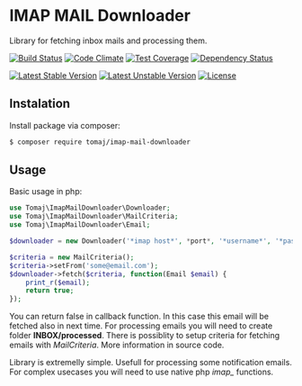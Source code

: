 IMAP MAIL Downloader
====================

Library for fetching inbox mails and processing them.

[![Build Status](https://secure.travis-ci.org/tomaj/imap-mail-downloader.png)](http://travis-ci.org/tomaj/imap-mail-downloader)
[![Code Climate](https://codeclimate.com/github/tomaj/imap-mail-downloader/badges/gpa.svg)](https://codeclimate.com/github/tomaj/imap-mail-downloader)
[![Test Coverage](https://codeclimate.com/github/tomaj/imap-mail-downloader/badges/coverage.svg)](https://codeclimate.com/github/tomaj/imap-mail-downloader/coverage)
[![Dependency Status](https://www.versioneye.com/user/projects/54c400a90a18c30671000006/badge.svg?style=flat)](https://www.versioneye.com/user/projects/54c400a90a18c30671000006)

[![Latest Stable Version](https://poser.pugx.org/tomaj/imap-mail-downloader/v/stable.svg)](https://packagist.org/packages/tomaj/imap-mail-downloader)
[![Latest Unstable Version](https://poser.pugx.org/tomaj/imap-mail-downloader/v/unstable.svg)](https://packagist.org/packages/tomaj/imap-mail-downloader)
[![License](https://poser.pugx.org/tomaj/imap-mail-downloader/license.svg)](https://packagist.org/packages/tomaj/imap-mail-downloader)


Instalation
-----------

Install package via composer:

``` bash
$ composer require tomaj/imap-mail-downloader
```

Usage
-----

Basic usage in php:

``` php
use Tomaj\ImapMailDownloader\Downloader;
use Tomaj\ImapMailDownloader\MailCriteria;
use Tomaj\ImapMailDownloader\Email;

$downloader = new Downloader('*imap host*', *port*, '*username*', '*password*');

$criteria = new MailCriteria();
$criteria->setFrom('some@email.com');
$downloader->fetch($criteria, function(Email $email) {
	print_r($email);
	return true;
});
```

You can return false in callback function. In this case this email will be fetched also in next time. For processing emails you will need to create folder **INBOX/processed**.
There is possiblity to setup criteria for fetching emails with *MailCriteria*. More information in source code.

Library is extremelly simple. Usefull for processing some notification emails. For complex usecases you will need to use native php *imap_* functions.
